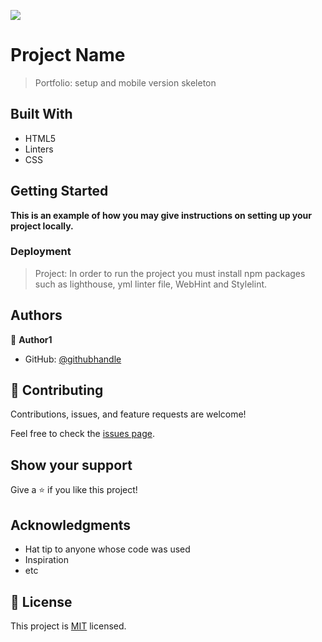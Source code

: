 ![](https://img.shields.io/badge/Microverse-blueviolet)

# Project Name

> Portfolio: setup and mobile version skeleton


## Built With

- HTML5
- Linters
- CSS

## Getting Started

**This is an example of how you may give instructions on setting up your project locally.**

### Deployment

> Project: In order to run the project you must install npm packages such as lighthouse, yml linter file, WebHint and Stylelint.

## Authors

👤 **Author1**

- GitHub: [@githubhandle](https://github.com/armandocomellas1)

## 🤝 Contributing

Contributions, issues, and feature requests are welcome!

Feel free to check the [issues page](../../issues/).

## Show your support

Give a ⭐️ if you like this project!

## Acknowledgments

- Hat tip to anyone whose code was used
- Inspiration
- etc

## 📝 License

This project is [MIT](./MIT.md) licensed.